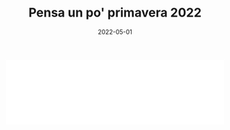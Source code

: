 ﻿---
layout: torneo
title:  "Pensa un po' primavera 2022"
date:   2022-05-01
---
<script>
  function resizeIframe(obj) {
    obj.style.height = obj.contentWindow.document.documentElement.scrollHeight + 'px';
  }
</script>
<iframe src="Grp1-Rd5.html" style="
    display: block;
    width: 100%;
    border: none;" frameborder="0" scrolling="no" onload="resizeIframe(this)"></iframe>